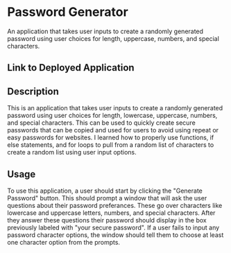 # Password Generator

An application that takes user inputs to create a randomly generated password using user choices for length, uppercase, numbers, and special characters.

## Link to Deployed Application


## Description
This is an application that takes user inputs to create a randomly generated password using user choices for length, lowercase, uppercase, numbers, and special characters. This can be used to quickly create secure passwords that can be copied and used for users to avoid using repeat or easy passwords for websites. I learned how to properly use functions, if else statements, and for loops to pull from a random list of characters to create a random list using user input options.

## Usage
To use this application, a user should start by clicking the "Generate Password" button. This should prompt a window that will ask the user questions about their password preferances. These go over characters like lowercase and uppercase letters, numbers, and special characters. After they answer these questions their password should display in the box previously labeled with "your secure password". If a user fails to input any password character options, the window should tell them to choose at least one character option from the prompts. 
